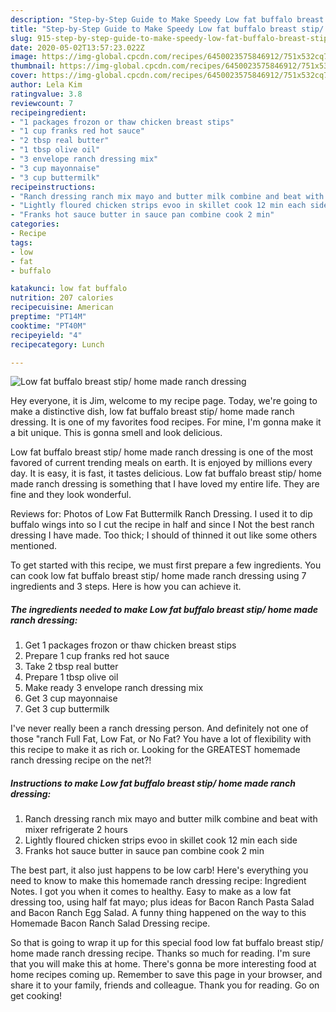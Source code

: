 ```yaml
---
description: "Step-by-Step Guide to Make Speedy Low fat buffalo breast stip/ home made ranch dressing"
title: "Step-by-Step Guide to Make Speedy Low fat buffalo breast stip/ home made ranch dressing"
slug: 915-step-by-step-guide-to-make-speedy-low-fat-buffalo-breast-stip-home-made-ranch-dressing
date: 2020-05-02T13:57:23.022Z
image: https://img-global.cpcdn.com/recipes/6450023575846912/751x532cq70/low-fat-buffalo-breast-stip-home-made-ranch-dressing-recipe-main-photo.jpg
thumbnail: https://img-global.cpcdn.com/recipes/6450023575846912/751x532cq70/low-fat-buffalo-breast-stip-home-made-ranch-dressing-recipe-main-photo.jpg
cover: https://img-global.cpcdn.com/recipes/6450023575846912/751x532cq70/low-fat-buffalo-breast-stip-home-made-ranch-dressing-recipe-main-photo.jpg
author: Lela Kim
ratingvalue: 3.8
reviewcount: 7
recipeingredient:
- "1 packages frozon or thaw chicken breast stips"
- "1 cup franks red hot sauce"
- "2 tbsp real butter"
- "1 tbsp olive oil"
- "3 envelope ranch dressing mix"
- "3 cup mayonnaise"
- "3 cup buttermilk"
recipeinstructions:
- "Ranch dressing ranch mix mayo and butter milk combine and beat with mixer refrigerate 2 hours"
- "Lightly floured chicken strips evoo in skillet cook 12 min each side"
- "Franks hot sauce butter in sauce pan combine cook 2 min"
categories:
- Recipe
tags:
- low
- fat
- buffalo

katakunci: low fat buffalo 
nutrition: 207 calories
recipecuisine: American
preptime: "PT14M"
cooktime: "PT40M"
recipeyield: "4"
recipecategory: Lunch

---
```



![Low fat buffalo breast stip/ home made ranch dressing](https://img-global.cpcdn.com/recipes/6450023575846912/751x532cq70/low-fat-buffalo-breast-stip-home-made-ranch-dressing-recipe-main-photo.jpg)

Hey everyone, it is Jim, welcome to my recipe page. Today, we're going to make a distinctive dish, low fat buffalo breast stip/ home made ranch dressing. It is one of my favorites food recipes. For mine, I'm gonna make it a bit unique. This is gonna smell and look delicious.

Low fat buffalo breast stip/ home made ranch dressing is one of the most favored of current trending meals on earth. It is enjoyed by millions every day. It is easy, it is fast, it tastes delicious. Low fat buffalo breast stip/ home made ranch dressing is something that I have loved my entire life. They are fine and they look wonderful.

Reviews for: Photos of Low Fat Buttermilk Ranch Dressing. I used it to dip buffalo wings into so I cut the recipe in half and since I Not the best ranch dressing I have made. Too thick; I should of thinned it out like some others mentioned.


To get started with this recipe, we must first prepare a few ingredients. You can cook low fat buffalo breast stip/ home made ranch dressing using 7 ingredients and 3 steps. Here is how you can achieve it.

<!--inarticleads1-->

##### The ingredients needed to make Low fat buffalo breast stip/ home made ranch dressing:

1. Get 1 packages frozon or thaw chicken breast stips
1. Prepare 1 cup franks red hot sauce
1. Take 2 tbsp real butter
1. Prepare 1 tbsp olive oil
1. Make ready 3 envelope ranch dressing mix
1. Get 3 cup mayonnaise
1. Get 3 cup buttermilk


I&#39;ve never really been a ranch dressing person. And definitely not one of those &#34;ranch Full Fat, Low Fat, or No Fat? You have a lot of flexibility with this recipe to make it as rich or. Looking for the GREATEST homemade ranch dressing recipe on the net?! 

<!--inarticleads2-->

##### Instructions to make Low fat buffalo breast stip/ home made ranch dressing:

1. Ranch dressing ranch mix mayo and butter milk combine and beat with mixer refrigerate 2 hours
1. Lightly floured chicken strips evoo in skillet cook 12 min each side
1. Franks hot sauce butter in sauce pan combine cook 2 min


The best part, it also just happens to be low carb! Here&#39;s everything you need to know to make this homemade ranch dressing recipe: Ingredient Notes. I got you when it comes to healthy. Easy to make as a low fat dressing too, using half fat mayo; plus ideas for Bacon Ranch Pasta Salad and Bacon Ranch Egg Salad. A funny thing happened on the way to this Homemade Bacon Ranch Salad Dressing recipe. 

So that is going to wrap it up for this special food low fat buffalo breast stip/ home made ranch dressing recipe. Thanks so much for reading. I'm sure that you will make this at home. There's gonna be more interesting food at home recipes coming up. Remember to save this page in your browser, and share it to your family, friends and colleague. Thank you for reading. Go on get cooking!
